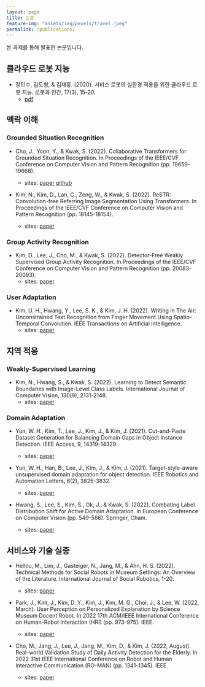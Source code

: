 ```yaml
---
layout: page
title: 논문
feature-img: "assets/img/pexels/travel.jpeg"
permalink: /publications/
---
```


본 과제를 통해 발표한 논문입니다.

## 클라우드 로봇 지능

- 장민수, 김도형, & 김재홍. (2020). 서비스 로봇의 실환경 적용을 위한 클라우드 로봇 지능. 로봇과 인간, 17(3), 15-20.
    - [pdf](http://kros.org/admin/paper/file/03_특집_장민수.pdf)

## 맥락 이해

### Grounded Situation Recognition

- Cho, J., Yoon, Y., & Kwak, S. (2022). Collaborative Transformers for Grounded Situation Recognition. In Proceedings of the IEEE/CVF Conference on Computer Vision and Pattern Recognition (pp. 19659-19668).
    - sites: [paper](https://openaccess.thecvf.com/content/CVPR2022/html/Cho_Collaborative_Transformers_for_Grounded_Situation_Recognition_CVPR_2022_paper.html) [github](https://github.com/jhcho99/CoFormer)

- Kim, N., Kim, D., Lan, C., Zeng, W., & Kwak, S. (2022). ReSTR: Convolution-free Referring Image Segmentation Using Transformers. In Proceedings of the IEEE/CVF Conference on Computer Vision and Pattern Recognition (pp. 18145-18154).
    - sites: [paper](https://openaccess.thecvf.com/content/CVPR2022/html/Kim_ReSTR_Convolution-Free_Referring_Image_Segmentation_Using_Transformers_CVPR_2022_paper.html)

### Group Activity Recognition

- Kim, D., Lee, J., Cho, M., & Kwak, S. (2022). Detector-Free Weakly Supervised Group Activity Recognition. In Proceedings of the IEEE/CVF Conference on Computer Vision and Pattern Recognition (pp. 20083-20093).
    - sites: [paper](https://openaccess.thecvf.com/content/CVPR2022/html/Kim_Detector-Free_Weakly_Supervised_Group_Activity_Recognition_CVPR_2022_paper.html)

### User Adaptation

- Kim, U. H., Hwang, Y., Lee, S. K., & Kim, J. H. (2022). Writing in The Air: Unconstrained Text Recognition from Finger Movement Using Spatio-Temporal Convolution. IEEE Transactions on Artificial Intelligence.
    - sites: [paper](https://ieeexplore.ieee.org/abstract/document/9914637?casa_token=wc0wpVxGKXoAAAAA:5jouRqKJTQyYUTwV1tkWzcIRpkTawXXNGb_YGikeAw8OnrFS6P0mDEAJzDFEvYDsJbimACjI)


## 지역 적응

### Weakly-Supervised Learning

- Kim, N., Hwang, S., & Kwak, S. (2022). Learning to Detect Semantic Boundaries with Image-Level Class Labels. International Journal of Computer Vision, 130(9), 2131-2148.
    - sites: [paper](https://link.springer.com/article/10.1007/s11263-022-01631-7)

### Domain Adaptation

- Yun, W. H., Kim, T., Lee, J., Kim, J., & Kim, J. (2021). Cut-and-Paste Dataset Generation for Balancing Domain Gaps in Object Instance Detection. IEEE Access, 9, 14319-14329.
    - sites: [paper](https://ieeexplore.ieee.org/abstract/document/9326373)

- Yun, W. H., Han, B., Lee, J., Kim, J., & Kim, J. (2021). Target-style-aware unsupervised domain adaptation for object detection. IEEE Robotics and Automation Letters, 6(2), 3825-3832.
    - sites: [paper](https://ieeexplore.ieee.org/abstract/document/9363588?casa_token=s3tYUUdTHBgAAAAA:C2vaYOK0N9-8iNdekOaHLaY520Ew1GBtxWTOwfaNJKjYhAJbPzjBTjV9oqJFheZgqMaNfEOG)

- Hwang, S., Lee, S., Kim, S., Ok, J., & Kwak, S. (2022). Combating Label Distribution Shift for Active Domain Adaptation. In European Conference on Computer Vision (pp. 549-566). Springer, Cham.
    - sites: [paper](https://link.springer.com/chapter/10.1007/978-3-031-19827-4_32)


## 서비스와 기술 실증

- Hellou, M., Lim, J., Gasteiger, N., Jang, M., & Ahn, H. S. (2022). Technical Methods for Social Robots in Museum Settings: An Overview of the Literature. International Journal of Social Robotics, 1-20.
    - sites: [paper](https://link.springer.com/article/10.1007/s12369-022-00904-y)

- Park, J., Kim, J., Kim, D. Y., Kim, J., Kim, M. G., Choi, J., & Lee, W. (2022, March). User Perception on Personalized Explanation by Science Museum Docent Robot. In 2022 17th ACM/IEEE International Conference on Human-Robot Interaction (HRI) (pp. 973-975). IEEE.
    - sites: [paper](https://ieeexplore.ieee.org/abstract/document/9889654?casa_token=zClXKMM8EegAAAAA:R_0_LU3gIBk7thJ6rU09nU7pMZJ5Ituw8PVtS47NJoI2unu9-qkvATUyHyVUyHjVnoLodF6R)

- Cho, M., Jang, J., Lee, J., Jang, M., Kim, D., & Kim, J. (2022, August). Real-world Validation Study of Daily Activity Detection for the Elderly. In 2022 31st IEEE International Conference on Robot and Human Interactive Communication (RO-MAN) (pp. 1341-1345). IEEE.
    - sites: [paper](https://ieeexplore.ieee.org/abstract/document/9900574?casa_token=X4AJ5KnusD4AAAAA:9We3cFMZ61SX4gHXV6ytDhnfO-mqDcw5QpnMmam7wuZRALPZfCJdb22Wm-N3iwJiYQqXakbF)


